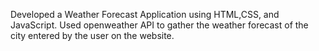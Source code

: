 Developed a Weather Forecast Application using HTML,CSS, and JavaScript. Used openweather API to gather the weather forecast of the city entered by the user on the website.
